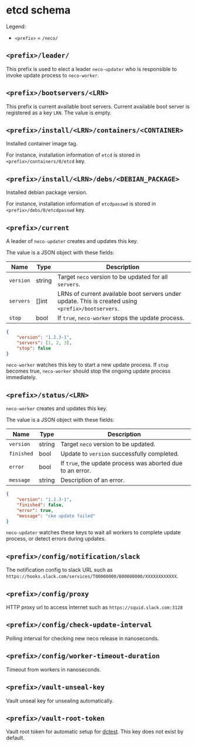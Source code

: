 etcd schema
===========

Legend:
* `<prefix>` = `/neco/`

## `<prefix>/leader/`

This prefix is used to elect a leader `neco-updater` who is responsible to invoke
update process to `neco-worker`.

## `<prefix>/bootservers/<LRN>`

This prefix is current available boot servers. Current available boot server is
registered as a key `LRN`.  The value is empty.

## `<prefix>/install/<LRN>/containers/<CONTAINER>`

Installed container image tag.

For instance, installation information of `etcd` is stored in
`<prefix>/containers/0/etcd` key.

## `<prefix>/install/<LRN>/debs/<DEBIAN_PACKAGE>`

Installed debian package version.

For instance, installation information of `etcdpasswd` is stored in
`<prefix>/debs/0/etcdpasswd` key.

## `<prefix>/current`

A leader of `neco-updater` creates and updates this key.

The value is a JSON object with these fields:

Name      | Type   | Description
----      | ----   | -----------
`version` | string | Target `neco` version to be updated for all `servers`.
`servers` | []int  | LRNs of current available boot servers under update. This is created using `<prefix>/bootservers`.
`stop`    | bool   | If `true`, `neco-worker` stops the update process.

```json
{
    "version": "1.2.3-1",
    "servers": [1, 2, 3],
    "stop": false
}
```

`neco-worker` watches this key to start a new update process.
If `stop` becomes true, `neco-worker` should stop the ongoing update process immediately.

## `<prefix>/status/<LRN>`

`neco-worker` creates and updates this key.

The value is a JSON object with these fields:

Name       | Type   | Description
----       | ----   | -----------
`version`  | string | Target `neco` version to be updated.
`finished` | bool   | Update to `version` successfully completed.
`error`    | bool   | If `true`, the update process was aborted due to an error.
`message`  | string | Description of an error.

```json
{
    "version": "1.2.3-1",
    "finished": false,
    "error": true,
    "message": "cke update failed"
}
```

`neco-updater` watches these keys to wait all workers to complete update process,
or detect errors during updates.

## `<prefix>/config/notification/slack`

The notification config to slack URL such as `https://hooks.slack.com/services/T00000000/B00000000/XXXXXXXXXXXX`.

## `<prefix>/config/proxy`

HTTP proxy url to access Internet such as `https://squid.slack.com:3128`

## `<prefix>/config/check-update-interval`

Polling interval for checking new neco release in nanoseconds.

## `<prefix>/config/worker-timeout-duration`

Timeout from workers in nanoseconds.

## `<prefix>/vault-unseal-key`

Vault unseal key for unsealing automatically.

## `<prefix>/vault-root-token`

Vault root token for automatic setup for [dctest](../dctest/).
This key does not exist by default.
